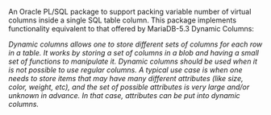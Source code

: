 

An Oracle PL/SQL package to support packing variable number of virtual columns inside a single SQL table column. This package implements functionality equivalent to that offered by MariaDB-5.3 Dynamic Columns:

*Dynamic columns allows one to store different sets of columns for each row in a table. It works by storing a set of columns in a blob and having a small set of functions to manipulate it. Dynamic columns should be used when it is not possible to use regular columns. A typical use case is when one needs to store items that may have many different attributes (like size, color, weight, etc), and the set of possible attributes is very large and/or unknown in advance. In that case, attributes can be put into dynamic columns.*

